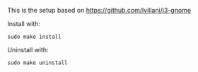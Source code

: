 This is the setup based on 
https://github.com/lvillani/i3-gnome

Install with:

```
sudo make install
```

Uninstall with:

```
sudo make uninstall
```
